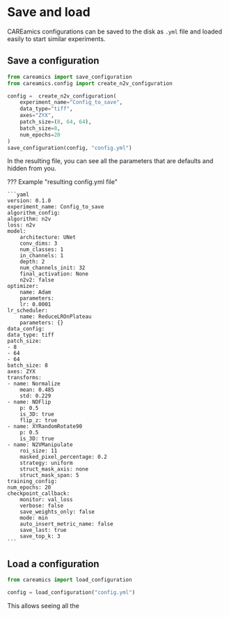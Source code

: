 # Save and load

CAREamics configurations can be saved to the disk as `.yml` file and loaded easily to
start similar experiments.

## Save a configuration

```python title="Save a configuration"
from careamics import save_configuration
from careamics.config import create_n2v_configuration

config =  create_n2v_configuration(
    experiment_name="Config_to_save",
    data_type="tiff",
    axes="ZYX",
    patch_size=(8, 64, 64),
    batch_size=8,
    num_epochs=20
)
save_configuration(config, "config.yml")
```

In the resulting file, you can see all the parameters that are defaults and hidden
from you.

??? Example "resulting config.yml file"

    ```yaml
    version: 0.1.0
    experiment_name: Config_to_save
    algorithm_config:
    algorithm: n2v
    loss: n2v
    model:
        architecture: UNet
        conv_dims: 3
        num_classes: 1
        in_channels: 1
        depth: 2
        num_channels_init: 32
        final_activation: None
        n2v2: false
    optimizer:
        name: Adam
        parameters:
        lr: 0.0001
    lr_scheduler:
        name: ReduceLROnPlateau
        parameters: {}
    data_config:
    data_type: tiff
    patch_size:
    - 8
    - 64
    - 64
    batch_size: 8
    axes: ZYX
    transforms:
    - name: Normalize
        mean: 0.485
        std: 0.229
    - name: NDFlip
        p: 0.5
        is_3D: true
        flip_z: true
    - name: XYRandomRotate90
        p: 0.5
        is_3D: true
    - name: N2VManipulate
        roi_size: 11
        masked_pixel_percentage: 0.2
        strategy: uniform
        struct_mask_axis: none
        struct_mask_span: 5
    training_config:
    num_epochs: 20
    checkpoint_callback:
        monitor: val_loss
        verbose: false
        save_weights_only: false
        mode: min
        auto_insert_metric_name: false
        save_last: true
        save_top_k: 3
    ```

## Load a configuration

```python title="Load a configuration"
from careamics import load_configuration

config = load_configuration("config.yml")
```


This allows seeing all the 
